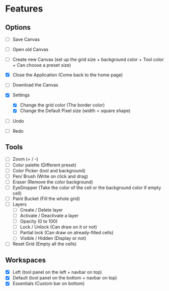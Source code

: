 # Features

## Options

- [ ] Save Canvas
- [ ] Open old Canvas
- [ ] Create new Canvas (set up the grid size + background color + Tool color + Can choose a preset size)
- [x] Close the Application (Come back to the home page)
- [ ] Download the Canvas
- [x] Settings
  - [x] Change the grid color (The border color)
  - [x] Change the Default Pixel size (width = square shape)
- [ ] Undo
- [ ] Redo


## Tools

- [ ] Zoom (+ / -)
- [ ] Color palette (Different preset)
- [ ] Color Picker (tool and background)
- [ ] Pen/ Brush (Write on click and drag)
- [ ] Eraser (Remove the color background)
- [ ] EyeDropper (Take the color of the cell or the background color if empty cell)
- [ ] Paint Bucket (Fill the whole grid)
- [ ] Layers
  - [ ] Create / Delete layer
  - [ ] Activate / Deactivate a layer
  - [ ] Opacity (0 to 100)
  - [ ] Lock / Unlock (Can draw on it or not)
  - [ ] Partial lock (Can draw on already-filled cells)
  - [ ] Visible / Hidden (Display or not)
- [ ] Reset Grid (Empty all the cells)

## Workspaces

- [x] Left (tool panel on the left + navbar on top)
- [x] Default (tool panel on the bottom + navbar on top)
- [x] Essentials (Custom bar on bottom)
